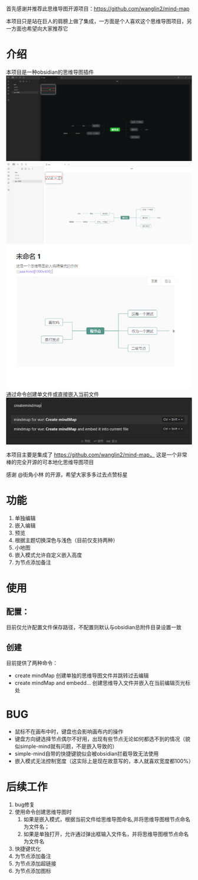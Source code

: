 首先感谢并推荐此思维导图开源项目：https://github.com/wanglin2/mind-map

本项目只是站在巨人的肩膀上做了集成，一方面是个人喜欢这个思维导图项目，另一方面也希望向大家推荐它
# 介绍
本项目是一种obsidian的思维导图插件
![img.png](readme/img.png)
![img.png](readme/img-2.png)
![img.png](readme/img3.png)
通过命令创建单文件或直接嵌入当前文件
![img.png](readme/img_1.png)


本项目主要是集成了 https://github.com/wanglin2/mind-map，
这是一个非常棒的完全开源的可本地化思维导图项目

感谢 @街角小林 的开源，希望大家多多过去点赞标星

# 功能
1. 单独编辑
2. 嵌入编辑
3. 预览
4. 根据主题切换深色与浅色（目前仅支持两种）
5. 小地图
6. 嵌入模式允许自定义嵌入高度
7. 为节点添加备注

# 使用
## 配置：
目前仅允许配置文件保存路径，不配置则默认与obsidian总附件目录设置一致
## 创建
目前提供了两种命令：
- create mindMap   创建单独的思维导图文件并跳转过去编辑
- create mindMap and embedd...  创建思维导入文件并嵌入在当前编辑页光标处


# BUG
- 鼠标不在画布中时，键盘也会影响画布内的操作
- 键盘方向键选择节点偶尔不好用，出现有些节点无论如何都选不到的情况（貌似simple-mind就有问题，不是嵌入导致的）
- simple-mind自带的快捷键貌似会被obsidian拦截导致无法使用
- 嵌入模式无法控制宽度（这实际上是现在故意写的，本人就喜欢宽度都100%）

# 后续工作
1. bug修复
2. 使用命令创建思维导图时
   1. 如果是嵌入模式，根据当前文件给思维导图命名,并将思维导图根节点命名为文件名；
   2. 如果是单独打开，允许通过弹出框输入文件名，并将思维导图根节点命名为文件名
3. 快捷键优化
4. 为节点添加备注
5. 为节点添加超链接
6. 为节点添加图标






